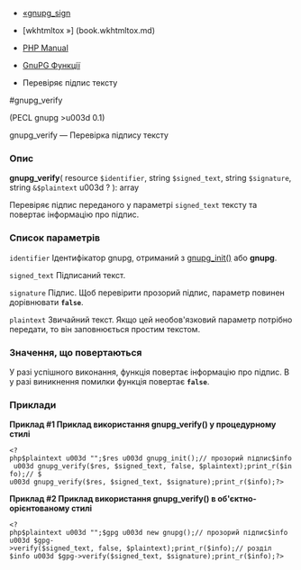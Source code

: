 - [«gnupg_sign](function.gnupg-sign.md)
- [wkhtmltox »] (book.wkhtmltox.md)

- [PHP Manual](index.md)
- [GnuPG Функції](ref.gnupg.md)
- Перевіряє підпис тексту

#gnupg_verify

(PECL gnupg \>u003d 0.1)

gnupg_verify — Перевірка підпису тексту

### Опис

**gnupg_verify**(
resource `$identifier`,
string `$signed_text`,
string `$signature`,
string `&$plaintext` u003d ?
): array

Перевіряє підпис переданого у параметрі `signed_text` тексту та
повертає інформацію про підпис.

### Список параметрів

`identifier`
Ідентифікатор gnupg, отриманий з
[gnupg_init()](function.gnupg-init.md) або **gnupg**.

`signed_text`
Підписаний текст.

`signature`
Підпис. Щоб перевірити прозорий підпис, параметр повинен дорівнювати
**`false`**.

`plaintext`
Звичайний текст. Якщо цей необов'язковий параметр потрібно передати, то
він заповнюється простим текстом.

### Значення, що повертаються

У разі успішного виконання, функція повертає інформацію про підпис. В
у разі виникнення помилки функція повертає **`false`**.

### Приклади

**Приклад #1 Приклад використання **gnupg_verify()** у процедурному
стилі**

` <?php$plaintext u003d "";$res u003d gnupg_init();// прозорий підпис$info u003d gnupg_verify($res, $signed_text, false, $plaintext);print_r($info);// $ u003d gnupg_verify($res, $signed_text, $signature);print_r($info);?> `

**Приклад #2 Приклад використання **gnupg_verify()** в
об'єктно-орієнтованому стилі**

` <?php$plaintext u003d "";$gpg u003d new gnupg();// прозорий підпис$info u003d $gpg->verify($signed_text, false, $plaintext);print_r($info);// розділ $info u003d $gpg->verify($signed_text, $signature);print_r($info);?> `
